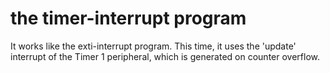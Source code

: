 # the timer-interrupt program

It works like the exti-interrupt program. This time, it uses the 'update' interrupt of the Timer 1 peripheral, which is generated on counter overflow.

